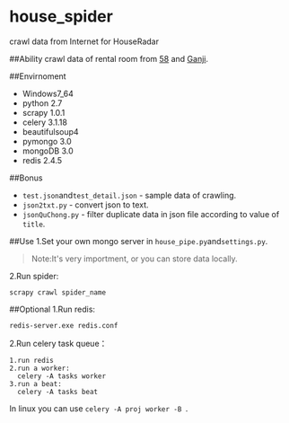 # house_spider
crawl data from Internet for HouseRadar

##Ability
crawl data of rental room from [58](http://bj.58.com/chuzu/) and [Ganji](http://bj.ganji.com/fang1/).

##Envirnoment
* Windows7_64
* python 2.7
* scrapy 1.0.1
* celery 3.1.18
* beautifulsoup4
* pymongo 3.0
* mongoDB 3.0
* redis 2.4.5

##Bonus
* `test.json`and`test_detail.json` - sample data of crawling.
* `json2txt.py` - convert json to text.
* `jsonQuChong.py` - filter duplicate data in json file according to value of `title`.

##Use
1.Set your own mongo server in `house_pipe.py`and`settings.py`.

>Note:It's very importment, or you can store data locally.

2.Run spider:
````
scrapy crawl spider_name
````

##Optional
1.Run redis:
````
redis-server.exe redis.conf
````
2.Run celery task queue：
````
1.run redis
2.run a worker:
  celery -A tasks worker
3.run a beat:
  celery -A tasks beat
````
In linux you can use `celery -A proj worker -B `.
